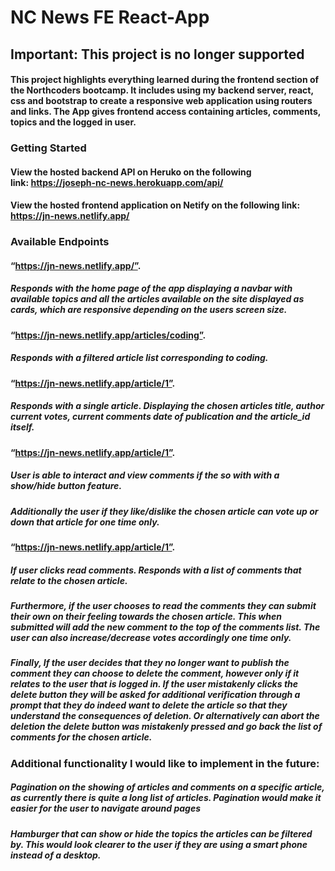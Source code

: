 # NC News FE React-App 

## Important: This project is no longer supported

#### This project highlights everything learned during the frontend section of the Northcoders bootcamp. It includes using my backend server, react, css and bootstrap to create a responsive web application using routers and links. The App gives frontend access containing articles, comments, topics and the logged in user.

### Getting Started

#### View the hosted backend API on Heruko on the following link: https://joseph-nc-news.herokuapp.com/api/

#### View the hosted frontend application on Netify on the following link: https://jn-news.netlify.app/ 

### Available Endpoints

#### “https://jn-news.netlify.app/”.
##### Responds with the home page of the app displaying a navbar with available topics and all the articles available on the site displayed as cards, which are responsive depending on the users screen size.

#### “https://jn-news.netlify.app/articles/coding”. 
##### Responds with a filtered article list corresponding to coding.

#### “https://jn-news.netlify.app/article/1”.
##### Responds with a single article. Displaying the chosen articles title, author current votes, current comments date of publication and the article_id itself.

#### “https://jn-news.netlify.app/article/1”. 
##### User is able to interact and view comments if the so with with a show/hide button feature. 
##### Additionally the user if they like/dislike the chosen article can vote up or down that article for one time only.

#### “https://jn-news.netlify.app/article/1”. 
##### If user clicks read comments. Responds with a list of comments that relate to the chosen article. 

##### Furthermore, if the user chooses to read the comments they can submit their own on their feeling towards the chosen article. This when submitted will add the new comment to the top of the comments list. The user can also increase/decrease votes accordingly one time only.

##### Finally, If the user decides that they no longer want to publish the comment they can choose to delete the comment, however only if it relates to the user that is logged in. If the user mistakenly clicks the delete button they will be asked for additional verification through a prompt that they do indeed want to delete the article so that they understand the consequences of deletion. Or alternatively can abort the deletion the delete button was mistakenly pressed and go back the list of comments for the chosen article. 

### Additional functionality I would like to implement in the future:
##### Pagination on the showing of articles and comments on a specific article, as currently there is quite a long list of articles. Pagination would make it easier for the user to navigate around pages

##### Hamburger that can show or hide the topics the articles can be filtered by. This would look clearer to the user if they are using a smart phone instead of a desktop.
